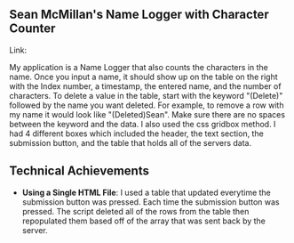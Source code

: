 ## Sean McMillan's Name Logger with Character Counter

Link: 

My application is a Name Logger that also counts the characters in the name. Once you input a name, it should show up
on the table on the right with the Index number, a timestamp, the entered name, and the number of characters. To delete a value in the table, start with the keyword "(Delete)" followed by the name you want deleted. For example, to remove a row with my name it would look like "(Deleted)Sean". Make sure there are no spaces between the keyword and the data. I also used the css gridbox method. I had 4 different boxes which included the header, the text section, the submission button, and the table that holds all of the servers data.

## Technical Achievements
- **Using a Single HTML File**: I used a table that updated everytime the submission button was pressed. Each time the submission button was pressed. The script deleted all of the rows from the table then repopulated them based off of the array that was sent back by the server.